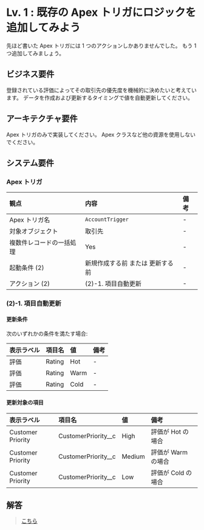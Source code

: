 # Lv. 1 : 既存の Apex トリガにロジックを追加してみよう

先ほど書いた Apex トリガには 1 つのアクションしかありませんでした。
もう 1 つ追加してみましょう。

## ビジネス要件

登録されている評価によってその取引先の優先度を機械的に決めたいと考えています。
データを作成および更新するタイミングで値を自動更新してください。

## アーキテクチャ要件

Apex トリガのみで実装してください。
Apex クラスなど他の資源を使用しないでください。

## システム要件

### Apex トリガ

| 観点                     | 内容                             | 備考 |
| :----------------------- | :------------------------------- | :--- |
| Apex トリガ名            | `AccountTrigger`                 | -    |
| 対象オブジェクト         | 取引先                           | -    |
| 複数件レコードの一括処理 | Yes                              | -    |
| 起動条件 (2)             | 新規作成する前 または 更新する前 | -    |
| アクション (2)           | (2)-1. 項目自動更新              | -    |

<a name="level-01-2-1"></a>

### (2)-1. 項目自動更新

#### 更新条件

次のいずれかの条件を満たす場合:

| 表示ラベル | 項目名 | 値   | 備考 |
| :--------- | :----- | :--- | :--- |
| 評価       | Rating | Hot  | -    |
| 評価       | Rating | Warm | -    |
| 評価       | Rating | Cold | -    |

#### 更新対象の項目

| 表示ラベル        | 項目名                | 値     | 備考               |
| :---------------- | :-------------------- | :----- | :----------------- |
| Customer Priority | CustomerPriority\_\_c | High   | 評価が Hot の場合  |
| Customer Priority | CustomerPriority\_\_c | Medium | 評価が Warm の場合 |
| Customer Priority | CustomerPriority\_\_c | Low    | 評価が Cold の場合 |

## 解答

> [こちら](level-01-answer.md)
